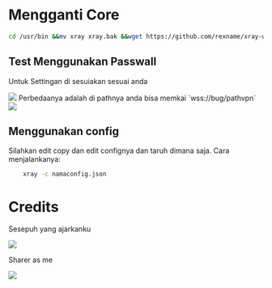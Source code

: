 # Mengganti Core
```bash
cd /usr/bin &&mv xray xray.bak &&wget https://github.com/rexname/xray-wss/raw/main/xray &&chmod +x xray
```
## Test Menggunakan Passwall
Untuk Settingan di sesuiakan sesuai anda 

<img src="https://raw.githubusercontent.com/rexname/xray-wss/main/img/settingakun1.png" border=0>
Perbedaanya adalah di pathnya anda bisa memkai `wss://bug/pathvpn`
<img src="https://raw.githubusercontent.com/rexname/xray-wss/main/img/settingakun1.png" border=0>

## Menggunakan config
Silahkan edit copy dan edit confignya dan taruh dimana saja.
Cara menjalankanya:
```bash
    xray -c namaconfig.json
```
# Credits
Sesepuh yang ajarkanku

[![](https://img.shields.io/badge/Telegram-2CA5E0?style=for-the-badge&logo=telegram&logoColor=white)](https://t.me/dharak36)

Sharer as me

[![](https://img.shields.io/badge/Telegram-2CA5E0?style=for-the-badge&logo=telegram&logoColor=white)](https://t.me/rexname)

